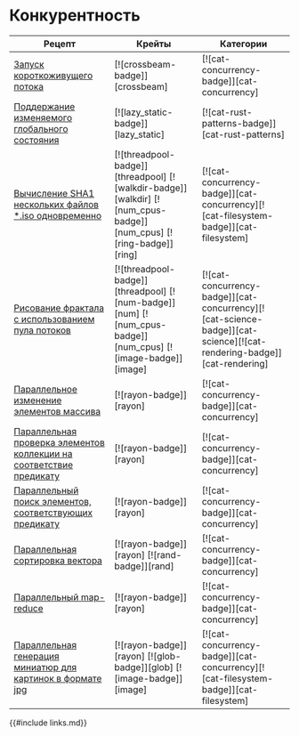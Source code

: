 # Конкурентность

Рецепт | Крейты | Категории
--- | --- | ---
[Запуск короткоживущего потока] | [![crossbeam-badge]][crossbeam] | [![cat-concurrency-badge]][cat-concurrency]
[Поддержание изменяемого глобального состояния] | [![lazy_static-badge]][lazy_static] | [![cat-rust-patterns-badge]][cat-rust-patterns]
[Вычисление SHA1 нескольких файлов *.iso одновременно] | [![threadpool-badge]][threadpool] [![walkdir-badge]][walkdir] [![num_cpus-badge]][num_cpus] [![ring-badge]][ring] | [![cat-concurrency-badge]][cat-concurrency][![cat-filesystem-badge]][cat-filesystem]
[Рисование фрактала с использованием пула потоков] | [![threadpool-badge]][threadpool] [![num-badge]][num] [![num_cpus-badge]][num_cpus] [![image-badge]][image] | [![cat-concurrency-badge]][cat-concurrency][![cat-science-badge]][cat-science][![cat-rendering-badge]][cat-rendering]
[Параллельное изменение элементов массива] | [![rayon-badge]][rayon] | [![cat-concurrency-badge]][cat-concurrency]
[Параллельная проверка элементов коллекции на соответствие предикату] | [![rayon-badge]][rayon] | [![cat-concurrency-badge]][cat-concurrency]
[Параллельный поиск элементов, соответствующих предикату] | [![rayon-badge]][rayon] | [![cat-concurrency-badge]][cat-concurrency]
[Параллельная сортировка вектора] | [![rayon-badge]][rayon] [![rand-badge]][rand] | [![cat-concurrency-badge]][cat-concurrency]
[Параллельный map-reduce] | [![rayon-badge]][rayon] | [![cat-concurrency-badge]][cat-concurrency]
[Параллельная генерация миниатюр для картинок в формате jpg] | [![rayon-badge]][rayon] [![glob-badge]][glob] [![image-badge]][image] | [![cat-concurrency-badge]][cat-concurrency][![cat-filesystem-badge]][cat-filesystem]

{{#include links.md}}


[Запуск короткоживущего потока]: concurrency/threads.html#spawn-a-short-lived-thread
[Поддержание изменяемого глобального состояния]: concurrency/threads.html#maintain-global-mutable-state
[Вычисление SHA1 нескольких файлов *.iso одновременно]: concurrency/threads.html#calculate-sha1-sum-of-iso-files-concurrently
[Рисование фрактала с использованием пула потоков]: concurrency/threads.html#draw-fractal-dispatching-work-to-a-thread-pool
[Параллельное изменение элементов массива]: concurrency/parallel.html#mutate-the-elements-of-an-array-in-parallel
[Параллельная проверка элементов коллекции на соответствие предикату]: concurrency/parallel.html#test-in-parallel-if-any-or-all-elements-of-a-collection-match-a-given-predicate
[Параллельный поиск элементов, соответствующих предикату]: concurrency/parallel.html#search-items-using-given-predicate-in-parallel
[Параллельная сортировка вектора]: concurrency/parallel.html#sort-a-vector-in-parallel
[Параллельный map-reduce]: concurrency/parallel.html#map-reduce-in-parallel
[Параллельная генерация миниатюр для картинок в формате jpg]: concurrency/parallel.html#generate-jpg-thumbnails-in-parallel